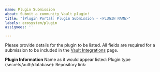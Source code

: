 ```yaml
---
name: Plugin Submission
about: Submit a community Vault plugin!
title: "[Plugin Portal] Plugin Submission - <PLUGIN NAME>"
labels: ecosystem/plugin
assignees: ''

---
```


Please provide details for the plugin to be listed. All fields are required for a submission to be included in the [Vault Integrations](https://developer.hashicorp.com/vault/integrations) page.

**Plugin Information**
Name as it would appear listed:
Plugin type (secrets/auth/database):
Repository link:
